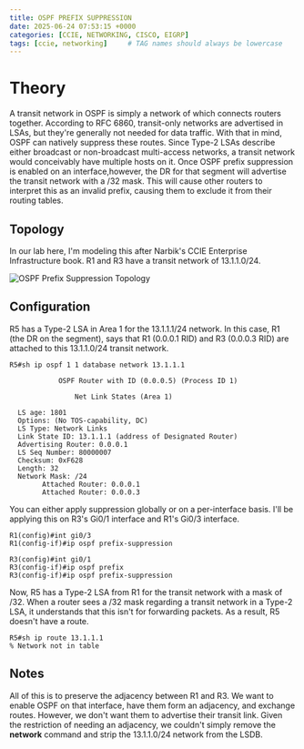 ```yaml
---
title: OSPF PREFIX SUPPRESSION
date: 2025-06-24 07:53:15 +0000
categories: [CCIE, NETWORKING, CISCO, EIGRP]
tags: [ccie, networking]     # TAG names should always be lowercase
---
```


# Theory

A transit network in OSPF is simply a network of which connects routers together. According to RFC 6860, transit-only networks are advertised in LSAs, but they're generally not needed for data traffic. With that in mind, OSPF can natively suppress these routes. Since Type-2 LSAs describe either broadcast or non-broadcast multi-access networks, a transit network would conceivably have multiple hosts on it. Once OSPF prefix suppression is enabled on an interface,however, the DR for that segment will advertise the transit network with a /32 mask. This will cause other routers to interpret this as an invalid prefix, causing them to exclude it from their routing tables.

## Topology

In our lab here, I'm modeling this after Narbik's CCIE Enterprise Infrastructure book. R1 and R3 have a transit network of 13.1.1.0/24. 

![OSPF Prefix Suppression Topology](ospf-prefix-suppression-topology.png)

## Configuration

R5 has a Type-2 LSA in Area 1 for the 13.1.1.1/24 network. In this case, R1 (the DR on the segment), says that R1 (0.0.0.1 RID) and R3 (0.0.0.3 RID) are attached to this 13.1.1.0/24 transit network.

```
R5#sh ip ospf 1 1 database network 13.1.1.1

            OSPF Router with ID (0.0.0.5) (Process ID 1)

                Net Link States (Area 1)

  LS age: 1801
  Options: (No TOS-capability, DC)
  LS Type: Network Links
  Link State ID: 13.1.1.1 (address of Designated Router)
  Advertising Router: 0.0.0.1
  LS Seq Number: 80000007
  Checksum: 0xF628
  Length: 32
  Network Mask: /24
        Attached Router: 0.0.0.1
        Attached Router: 0.0.0.3
```

You can either apply suppression globally or on a per-interface basis. I'll be applying this on R3's Gi0/1 interface and R1's Gi0/3 interface.

```
R1(config)#int gi0/3
R1(config-if)#ip ospf prefix-suppression 

R3(config)#int gi0/1
R3(config-if)#ip ospf prefix
R3(config-if)#ip ospf prefix-suppression 
```

Now, R5 has a Type-2 LSA from R1 for the transit network with a mask of /32. When a router sees a /32 mask regarding a transit network in a Type-2 LSA, it understands that this isn't for forwarding packets. As a result, R5 doesn't have a route.

```
R5#sh ip route 13.1.1.1
% Network not in table
```

## Notes

All of this is to preserve the adjacency between R1 and R3. We want to enable OSPF on that interface, have them form an adjacency, and exchange routes. However, we don't want them to advertise their transit link. Given the restriction of needing an adjacency, we couldn't simply remove the **network** command and strip the 13.1.1.0/24 network from the LSDB.